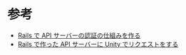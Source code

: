 # 参考
- [Rails で API サーバーの認証の仕組みを作る](http://nirasan.hatenablog.com/entry/2015/08/20/172719)
- [Rails で作った API サーバーに Unity でリクエストをする](http://nirasan.hatenablog.com/entry/2015/09/06/191740)



